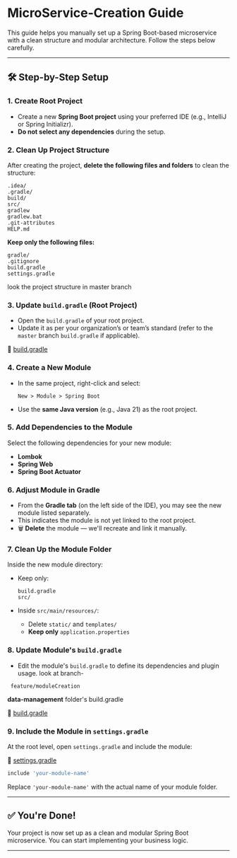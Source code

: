# MicroService-Creation Guide

This guide helps you manually set up a Spring Boot-based microservice with a clean structure and modular architecture. Follow the steps below carefully.

---

## 🛠️ Step-by-Step Setup

### 1. Create Root Project

* Create a new **Spring Boot project** using your preferred IDE (e.g., IntelliJ or Spring Initializr).
* **Do not select any dependencies** during the setup.

### 2. Clean Up Project Structure

After creating the project, **delete the following files and folders** to clean the structure:

```
.idea/
.gradle/
build/
src/
gradlew
gradlew.bat
.git-attributes
HELP.md
```

**Keep only the following files:**

```
gradle/
.gitignore
build.gradle
settings.gradle
```

look the project structure in master branch

### 3. Update `build.gradle` (Root Project)

* Open the `build.gradle` of your root project.
* Update it as per your organization’s or team’s standard (refer to the `master` branch `build.gradle` if applicable).

🔗 [build.gradle](https://github.com/Toushika/microservice-creation/blob/master/build.gradle)

### 4. Create a New Module

* In the same project, right-click and select:

  ```
  New > Module > Spring Boot
  ```
* Use the **same Java version** (e.g., Java 21) as the root project.

### 5. Add Dependencies to the Module

Select the following dependencies for your new module:

* **Lombok**
* **Spring Web**
* **Spring Boot Actuator**

### 6. Adjust Module in Gradle

- From the **Gradle tab** (on the left side of the IDE), you may see the new module listed separately.
- This indicates the module is not yet linked to the root project.
- 🗑️ **Delete** the module — we'll recreate and link it manually.
  
### 7. Clean Up the Module Folder

Inside the new module directory:

* Keep only:

  ```
  build.gradle
  src/
  ```
* Inside `src/main/resources/`:

  * Delete `static/` and `templates/`
  * **Keep only** `application.properties`

### 8. Update Module's `build.gradle`

* Edit the module's `build.gradle` to define its dependencies and plugin usage.
  look at branch- 

```
 feature/moduleCreation
```

**data-management** folder's build.gradle
  
🔗 [build.gradle](https://github.com/Toushika/microservice-creation/blob/feature/moduleCreation/data-management/build.gradle)
  

### 9. Include the Module in `settings.gradle`

At the root level, open `settings.gradle` and include the module:

🔗 [settings.gradle](https://github.com/Toushika/microservice-creation/blob/feature/moduleCreation/settings.gradle)

```groovy
include 'your-module-name'
```

Replace `'your-module-name'` with the actual name of your module folder.

---

## ✅ You're Done!

Your project is now set up as a clean and modular Spring Boot microservice. You can start implementing your business logic.

---
